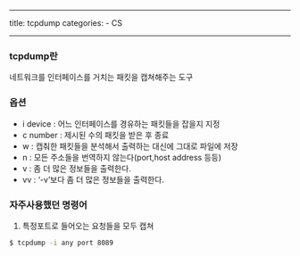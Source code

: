 
---
title: tcpdump 
categories: 
    - CS 

---


### tcpdump란 
네트워크를 인터페이스를 거치는 패킷을 캡쳐해주는 도구




### 옵션 
- i device : 어느 인터페이스를 경유하는 패킷들을 잡을지 지정
- c number : 제시된 수의 패킷을 받은 후 종료
- w : 캡춰한 패킷들을 분석해서 출력하는 대신에 그대로 파일에 저장
- n : 모든 주소들을 번역하지 않는다(port,host address 등등)
- v : 좀 더 많은 정보들을 출력한다.
- vv : ‘-v’보다 좀 더 많은 정보들을 출력한다.





### 자주사용했던 명령어 

1. 특정포트로 들어오는 요청들을 모두 캡쳐 
``` bash 
$ tcpdump -i any port 8089
```


